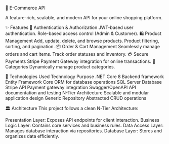 🛒 E-Commerce API

A feature-rich, scalable, and modern API for your online shopping platform.

✨ Features
🔑 Authentication & Authorization
JWT-based user authentication.
Role-based access control (Admin & Customer).
🛍️ Product Management
Add, update, delete, and browse products.
Product filtering, sorting, and pagination.
📦 Order & Cart Management
Seamlessly manage orders and cart items.
Track order statuses and inventory.
💳 Secure Payments
Stripe Payment Gateway integration for online transactions.
📂 Categories
Dynamically manage product categories.


🚀 Technologies Used
Technology	Purpose
.NET Core 8	Backend framework
Entity Framework Core	ORM for database operations
SQL Server	Database
Stripe API	Payment gateway integration
Swagger/OpenAPI	API documentation and testing
N-Tier Architecture	Scalable and modular application design
Generic Repository	Abstracted CRUD operations


🏛️ Architecture
This project follows a clean N-Tier Architecture:

Presentation Layer: Exposes API endpoints for client interaction.
Business Logic Layer: Contains core services and business rules.
Data Access Layer: Manages database interaction via repositories.
Database Layer: Stores and organizes data efficiently.
